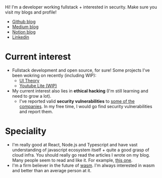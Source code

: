 Hi! I'm a developer working fullstack + interested in security.
Make sure you visit my blogs and profile!
- [Github blog](https://9oelm.github.io)
- [Medium blog](https://9oelm.medium.com)
- [Notion blog](https://www.notion.so/9oelm/2acfc525c9964be080d218770e6b8431?v=a7970392a2c54d3b857db145ded4de9e)
- [Linkedin](https://www.linkedin.com/in/7oelm/)

# Current interest
- Fullstack development and open source, for sure! Some projects I've been wokring on recently (including WIP): 
  - [UI Theory](https://github.com/9oelM/ui-theory)
  - [Youtube Lite (WIP)](https://github.com/9oelM/youtube-lite)
- My current interest also lies in **ethical hacking** (I'm still learning and need to grow a lot). 
  - I've reported valid **security vulnerabilities** to [some of the companies](https://hackerone.com/9oelm). In my free time, I would go find security vulnerabilities and report them.

# Speciality
- I'm really good at React, Node.js and Typescript and have vast understanding of javascript ecosystem itself + quite a good grasp of cloud infra. You should really go read the articles I wrote on my blog. Many people seem to read and like it. For example, [this one](https://medium.com/swlh/making-stupid-react-smart-in-re-rendering-5f04b5bab327).
- I'm a firm believer in the future of [wasm](https://webassembly.org/). I'm always interested in wasm and better than an average person at it.
<!--
**9oelM/9oelM** is a ✨ _special_ ✨ repository because its `README.md` (this file) appears on your GitHub profile.

Here are some ideas to get you started:

- 🔭 I’m currently working on ...
- 🌱 I’m currently learning ...
- 👯 I’m looking to collaborate on ...
- 🤔 I’m looking for help with ...
- 💬 Ask me about ...
- 📫 How to reach me: ...
- 😄 Pronouns: ...
- ⚡ Fun fact: ...
-->
